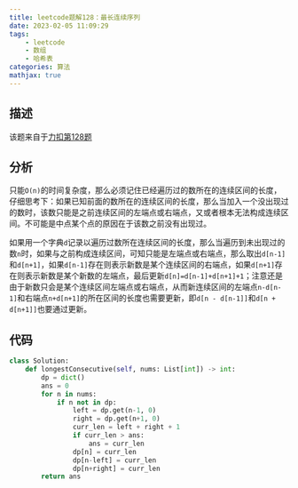 ```yaml
---
title: leetcode题解128：最长连续序列
date: 2023-02-05 11:09:29
tags:
    - leetcode
    - 数组
    - 哈希表
categories: 算法
mathjax: true
---
```


## 描述

该题来自于[力扣第128题](https://leetcode.cn/problems/longest-consecutive-sequence/)

<!--more-->

## 分析

只能`O(n)`的时间复杂度，那么必须记住已经遍历过的数所在的连续区间的长度，仔细思考下：如果已知前面的数所在的连续区间的长度，那么当加入一个没出现过的数时，该数只能是之前连续区间的左端点或右端点，又或者根本无法构成连续区间。不可能是中点某个点的原因在于该数之前没有出现过。

如果用一个字典`d`记录以遍历过数所在连续区间的长度，那么当遍历到未出现过的数`n`时，如果与之前构成连续区间，可知只能是左端点或右端点，那么取出`d[n-1]`和`d[n+1]`，如果`d[n-1]`存在则表示新数是某个连续区间的右端点，如果`d[n+1]`存在则表示新数是某个新数的左端点，最后更新`d[n]=d[n-1]+d[n+1]+1`；注意还是由于新数只会是某个连续区间左端点或右端点，从而新连续区间的左端点`n-d[n-1]`和右端点`n+d[n+1]`的所在区间的长度也需要更新，即`d[n - d[n-1]]`和`d[n + d[n+1]]`也要通过更新。


## 代码

```python
class Solution:
    def longestConsecutive(self, nums: List[int]) -> int:
        dp = dict()
        ans = 0
        for n in nums:
            if n not in dp:
                left = dp.get(n-1, 0)
                right = dp.get(n+1, 0)
                curr_len = left + right + 1
                if curr_len > ans:
                    ans = curr_len
                dp[n] = curr_len
                dp[n-left] = curr_len
                dp[n+right] = curr_len
        return ans
```
